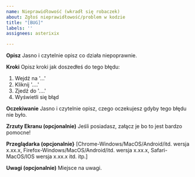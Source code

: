 ```yaml
---
name: Nieprawidłowość (wkradł się robaczek)
about: Zgłoś nieprawidłowość/problem w kodzie
title: "[BUG]"
labels: ''
assignees: asterixix

---
```


**Opisz**
Jasno i czytelnie opisz co działa niepoprawnie.

**Kroki**
Opisz kroki jak doszedłeś do tego błędu:
1. Wejdź na '...'
2. Kliknij '....'
3. Zjedź do '....'
4. Wyświetli się błąd

**Oczekiwanie**
Jasno i czytelnie opisz, czego oczekujesz gdyby tego błędu nie było.

**Zrzuty Ekranu (opcjonalnie)**
Jeśli posiadasz, załącz je bo to jest bardzo pomocne!

**Przeglądarka (opcjonalnie}**
[Chrome-Windows/MacOS/Android/itd. wersja x.xx.x, Firefox-Windows/MacOS/Android/itd. wersja x.xx.x, Safari-MacOS/IOS wersja x.xx.x itd. itp.]

**Uwagi (opcjonalnie)**
Miejsce na uwagi.
